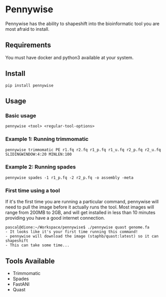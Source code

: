 # Pennywise

Pennywise has the ability to shapeshift into the bioinformatic tool you are most afraid to install.

## Requirements

You must have docker and python3 available at your system.

## Install

    pip install pennywise 

## Usage

### Basic usage

    pennywise <tool> <regular-tool-options> 

### Example 1: Running trimmomatic

    pennywise trimmomatic PE r1.fq r2.fq r1_p.fq r1_u.fq r2_p.fq r2_u.fq SLIDINGWINDOW:4:20 MINLEN:100

### Example 2: Running spades

    pennywise spades -1 r1_p.fq -2 r2_p.fq -o assembly -meta 
    
### First time using a tool
If it's the first time you are running a particular command, pennywise will need to pull the image before it actually 
runs the tool. Most images will range from 200MB to 2GB, and will get installed in less than 10 minutes providing you
have a good internet connection.

```commandline
pascal@dione:~/Workspace/pennywise$ ./pennywise quast genome.fa
- It looks like it's your first time running this command!
- pennywise will download the image (staphb/quast:latest) so it can shapeshift
- This can take some time...
```


## Tools Available

 - Trimmomatic
 - Spades
 - FastANI
 - Quast